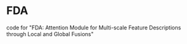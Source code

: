 # FDA
code for "FDA: Attention Module for Multi-scale Feature Descriptions through Local and Global Fusions"
